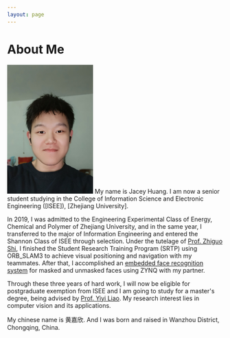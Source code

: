 ```yaml
---
layout: page
---
```


# About Me

<img src="/images/avatar.png" class="floatpic" width="200" height="300">
My name is Jacey Huang. I am now a senior student studying in the College of Information Science and Electronic Engineering ([ISEE]), [Zhejiang University].

In 2019, I was admitted to the Engineering Experimental Class of Energy, Chemical and Polymer of Zhejiang University, and in the same year, I transferred to the major of Information Engineering and entered the Shannon Class of ISEE through selection. Under the tutelage of [Prof. Zhiguo Shi], I finished the Student Research Training Program (SRTP) using ORB_SLAM3 to achieve visual positioning and navigation with my teammates. After that, I accomplished an [embedded face recognition system] for masked and unmasked faces using ZYNQ with my partner.

Through these three years of hard work, I will now be eligible for postgraduate exemption from ISEE and I am going to study for a master's degree, being advised by [Prof. Yiyi Liao]. My research interest lies in computer vision and its applications.

My chinese name is 黄嘉欣. And I was born and raised in Wanzhou District, Chongqing, China.

[ISEE]: http://www.isee.zju.edu.cn/
[Zhejiang University]: https://www.zju.edu.cn/
[Prof. Zhiguo Shi]: https://scholar.google.com/citations?user=7l8wsYgAAAAJ&hl=en&oi=ao/
[embedded face recognition system]: https://github.com/EtHereAlPlusor/ISEE-ZYNQFaceRec/
[Prof. Yiyi Liao]: https://yiyiliao.github.io/